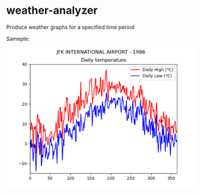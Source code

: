 # weather-analyzer
Produce weather graphs for a specified time period

Sameple:

![Sample](https://github.com/NascentSolutions/weather-analyzer/blob/master/Sample.png)
